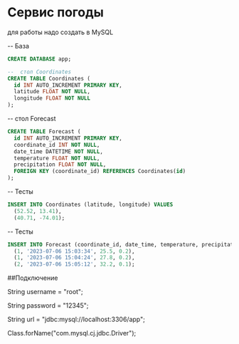 # Сервис погоды

для работы надо создать в MySQL 


-- База
```sql
CREATE DATABASE app;
```

```sql
--  стол Coordinates
CREATE TABLE Coordinates (
  id INT AUTO_INCREMENT PRIMARY KEY,
  latitude FLOAT NOT NULL,
  longitude FLOAT NOT NULL
);
```

-- стол Forecast
```sql
CREATE TABLE Forecast (
  id INT AUTO_INCREMENT PRIMARY KEY,
  coordinate_id INT NOT NULL,
  date_time DATETIME NOT NULL,
  temperature FLOAT NOT NULL,
  precipitation FLOAT NOT NULL,
  FOREIGN KEY (coordinate_id) REFERENCES Coordinates(id)
);
```

-- Тесты
```sql
INSERT INTO Coordinates (latitude, longitude) VALUES
  (52.52, 13.41),
  (40.71, -74.01);
```

-- Тесты
```sql
INSERT INTO Forecast (coordinate_id, date_time, temperature, precipitation) VALUES
  (1, '2023-07-06 15:03:34', 25.5, 0.2),
  (1, '2023-07-06 15:04:24', 27.8, 0.2),
  (2, '2023-07-06 15:05:12', 32.2, 0.1);
```

##Подключение

String username = "root";

String password = "12345";

String url = "jdbc:mysql://localhost:3306/app";

Class.forName("com.mysql.cj.jdbc.Driver");
